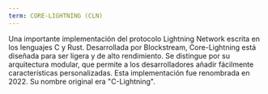 ```yaml
---
term: CORE-LIGHTNING (CLN)
---
```


Una importante implementación del protocolo Lightning Network escrita en los lenguajes C y Rust. Desarrollada por Blockstream, Core-Lightning está diseñada para ser ligera y de alto rendimiento. Se distingue por su arquitectura modular, que permite a los desarrolladores añadir fácilmente características personalizadas. Esta implementación fue renombrada en 2022. Su nombre original era "C-Lightning".